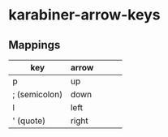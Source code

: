 # karabiner-arrow-keys

## Mappings

| key           | arrow |   |   |   |
|---------------|-------|---|---|---|
| p             | up    |   |   |   |
| ; (semicolon) | down  |   |   |   |
| l             | left  |   |   |   |
| ' (quote)     | right |   |   |   |
